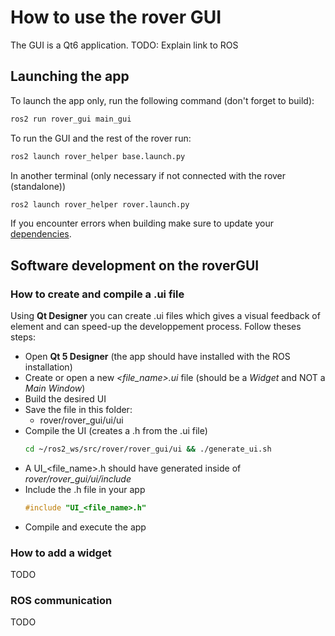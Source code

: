 # How to use the rover GUI

The GUI is a Qt6 application. TODO: Explain link to ROS

## Launching the app

To launch the app only, run the following command (don't forget to build):

```bash
ros2 run rover_gui main_gui
```

To run the GUI and the rest of the rover run:

```bash
ros2 launch rover_helper base.launch.py
```

In another terminal (only necessary if not connected with the rover (standalone))

```bash
ros2 launch rover_helper rover.launch.py
```

If you encounter errors when building make sure to update your [dependencies](../../../README.md#dependencies).

## Software development on the roverGUI

### How to create and compile a .ui file

Using **Qt Designer** you can create .ui files which gives a visual feedback of element and can speed-up the developpement process. Follow theses steps:
- Open **Qt 5 Designer** (the app should have installed with the ROS installation)
- Create or open a new *<file_name>.ui* file (should be a *Widget* and NOT a *Main Window*)
- Build the desired UI
- Save the file in this folder:
  - rover/rover_gui/ui/ui
- Compile the UI (creates a .h from the .ui file)
    ```bash
    cd ~/ros2_ws/src/rover/rover_gui/ui && ./generate_ui.sh
    ```
- A UI_<file_name>.h should have generated inside of *rover/rover_gui/ui/include*
- Include the .h file in your app
  ```cpp
  #include "UI_<file_name>.h"
  ```
- Compile and execute the app

### How to add a widget

TODO

### ROS communication

TODO
